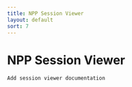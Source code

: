 ```yaml
---
title: NPP Session Viewer 
layout: default
sort: 7
---
```

# NPP Session Viewer 
``` danger
Add session viewer documentation
```


